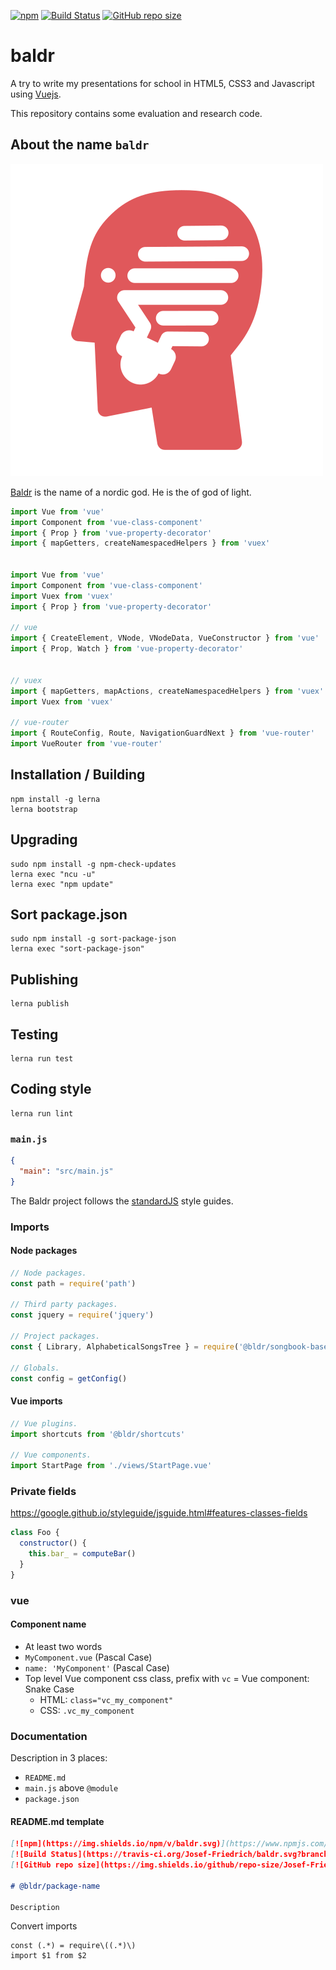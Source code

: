 [![npm](https://img.shields.io/npm/v/baldr.svg)](https://www.npmjs.com/package/baldr)
[![Build Status](https://travis-ci.org/Josef-Friedrich/baldr.svg?branch=master)](https://travis-ci.org/Josef-Friedrich/baldr)
[![GitHub repo size](https://img.shields.io/github/repo-size/Josef-Friedrich/baldr.svg)](https://github.com/Josef-Friedrich/baldr)

# baldr

A try to write my presentations for school in HTML5, CSS3 and
Javascript using [Vuejs](https://vuejs.org/).

This repository contains some evaluation and research code.

## About the name `baldr`

![](https://raw.githubusercontent.com/Josef-Friedrich/baldr/master/logo.png)

[Baldr](https://en.wikipedia.org/wiki/Baldr) is the name of a nordic
god. He is the of god of light.

```js
import Vue from 'vue'
import Component from 'vue-class-component'
import { Prop } from 'vue-property-decorator'
import { mapGetters, createNamespacedHelpers } from 'vuex'


import Vue from 'vue'
import Component from 'vue-class-component'
import Vuex from 'vuex'
import { Prop } from 'vue-property-decorator'

// vue
import { CreateElement, VNode, VNodeData, VueConstructor } from 'vue'
import { Prop, Watch } from 'vue-property-decorator'


// vuex
import { mapGetters, mapActions, createNamespacedHelpers } from 'vuex'
import Vuex from 'vuex'

// vue-router
import { RouteConfig, Route, NavigationGuardNext } from 'vue-router'
import VueRouter from 'vue-router'
```

## Installation / Building

```
npm install -g lerna
lerna bootstrap
```

## Upgrading

```
sudo npm install -g npm-check-updates
lerna exec "ncu -u"
lerna exec "npm update"
```

## Sort package.json

```
sudo npm install -g sort-package-json
lerna exec "sort-package-json"
```

## Publishing

```
lerna publish
```

## Testing

```
lerna run test
```

## Coding style

```
lerna run lint
```

### `main.js`

```json
{
  "main": "src/main.js"
}
```

The Baldr project follows the [standardJS](https://standardjs.com/) style guides.

### Imports

#### Node packages

```js
// Node packages.
const path = require('path')

// Third party packages.
const jquery = require('jquery')

// Project packages.
const { Library, AlphabeticalSongsTree } = require('@bldr/songbook-base')

// Globals.
const config = getConfig()
```

#### Vue imports

```js
// Vue plugins.
import shortcuts from '@bldr/shortcuts'

// Vue components.
import StartPage from './views/StartPage.vue'
```

### Private fields

https://google.github.io/styleguide/jsguide.html#features-classes-fields

```js
class Foo {
  constructor() {
    this.bar_ = computeBar()
  }
}
```

### vue

#### Component name

* At least two words
* `MyComponent.vue` (Pascal Case)
* `name: 'MyComponent'` (Pascal Case)
* Top level Vue component css class, prefix with `vc` = Vue component: Snake Case
  * HTML: `class="vc_my_component"`
  * CSS: `.vc_my_component`

### Documentation

Description in 3 places:

* `README.md`
* `main.js` above `@module`
* `package.json`

#### README.md template

```md
[![npm](https://img.shields.io/npm/v/baldr.svg)](https://www.npmjs.com/package/baldr)
[![Build Status](https://travis-ci.org/Josef-Friedrich/baldr.svg?branch=master)](https://travis-ci.org/Josef-Friedrich/baldr)
[![GitHub repo size](https://img.shields.io/github/repo-size/Josef-Friedrich/baldr.svg)](https://github.com/Josef-Friedrich/baldr)

# @bldr/package-name

Description

```

Convert imports

```
const (.*) = require\((.*)\)
import $1 from $2
```
